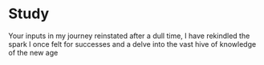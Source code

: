 # Study
Your inputs in my journey reinstated after a dull time, I have rekindled the spark I once felt for successes and a delve into the vast hive of knowledge of the new age
